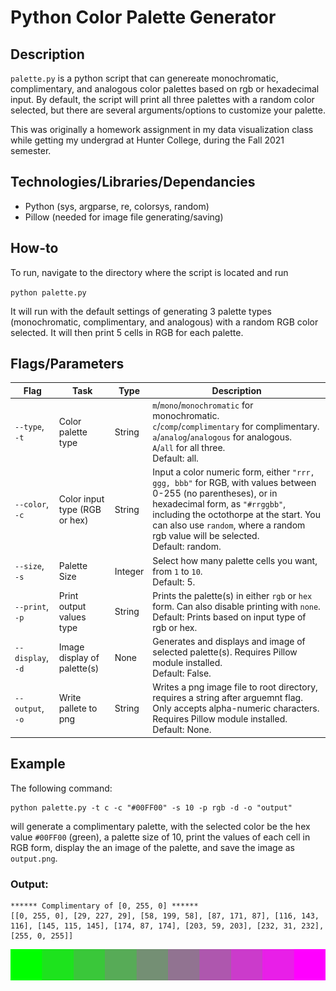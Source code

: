 # Python Color Palette Generator

## Description
`palette.py` is a python script that can genereate monochromatic, complimentary, and analogous color palettes
based on rgb or hexadecimal input. By default, the script will print all three palettes with a random color selected, but there are several arguments/options to customize your palette.

This was originally a homework assignment in my data visualization class while getting my undergrad at Hunter College, during the Fall 2021 semester.

## Technologies/Libraries/Dependancies
- Python (sys, argparse, re, colorsys, random)
- Pillow (needed for image file generating/saving)

## How-to
To run, navigate to the directory where the script is located and run

`python palette.py`

It will run with the default settings of generating 3 palette types (monochromatic, complimentary, and analogous) with a random RGB color selected. It will then print 5 cells in RGB for each palette.

## Flags/Parameters
 Flag | Task | Type | Description 
---|---|---|---
|`--type`, `-t` | Color palette type | String | `m`/`mono`/`monochromatic` for monochromatic. <br>`c`/`comp`/`complimentary` for complimentary. <br> `a`/`analog`/`analogous` for analogous. <br> `A`/`all` for all three. <br> Default: all. |
|`--color`, `-c` | Color input type (RGB or hex) | String | Input a color numeric form, either `"rrr, ggg, bbb"` for RGB, with values between 0-255 (no parentheses), or in hexadecimal form, as `"#rrggbb"`, including the octothorpe at the start. You can also use `random`, where a random rgb value will be selected. <br> Default: random. |
|`--size`, `-s` | Palette Size | Integer | Select how many palette cells you want, from `1` to `10`. <br> Default: 5. |
|`--print`, `-p` | Print output values type | String | Prints the palette(s) in either `rgb` or `hex` form. Can also disable printing with `none`. <br> Default: Prints based on input type of rgb or hex. |
|`--display`, `-d`| Image display of palette(s) | None | Generates and displays and image of selected palette(s). Requires Pillow module installed. <br> Default: False. |
|`--output`, `-o` | Write pallete to png | String | Writes a png image file to root directory, requires a string after arguemnt flag. Only accepts alpha-numeric characters. Requires Pillow module installed. <br> Default: None. |

## Example
The following command:
```
python palette.py -t c -c "#00FF00" -s 10 -p rgb -d -o "output"
```

will generate a complimentary palette, with the selected color be the hex value `#00FF00` (green), a palette size of 10, print the values of each cell in RGB form, display the an image of the palette, and save the image as `output.png`.

### Output:
```
****** Complimentary of [0, 255, 0] ******
[[0, 255, 0], [29, 227, 29], [58, 199, 58], [87, 171, 87], [116, 143, 116], [145, 115, 145], [174, 87, 174], [203, 59, 203], [232, 31, 232], [255, 0, 255]]
```
![Complimentary Palette of Green](sample.png)
